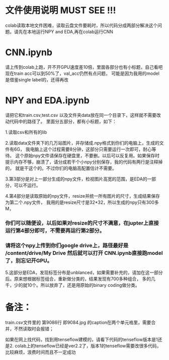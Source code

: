 # 文件使用说明 MUST SEE !!!
colab读取本地文件困难，读取云盘文件要耗时，所以代码分成两部分解决这个问题。请先在本地运行NPY and EDA,再在colab运行CNN


# CNN.ipynb
请上传到colab上跑，开不开GPU速度差10倍，里面各部分也有小标题，自己看吧
现在train acc可以到50%了，val_acc仍然有点问题，
可能是因为我用的model是借鉴single label的，还得再改


# NPY and EDA.ipynb

请把它和train.csv,test.csv 以及文件夹data放在同一个目录下，这样就不需要改动代码中的路径了。
里面分五部分，都有小标题，如下：

1.读取csv和所有的lib

2.读取data文件夹下的几万站图片，并存储成.npy格式到你们的电脑上，生成的文件有6G，  我电脑上这个过程需要8分钟，这部分只需要运行一次即可，耐心等待。
  这个原始npy文件请保存在硬盘里，不要删。以后可以反复用。如果保存时提示内存不够，崩溃了，请分成若干个小npy分别保存，我的代码有两行是注释掉的，
  就是干这个的。不过你们的电脑高配置估计不需要。
  
3.第3部分是对上一部分生成的npy文件，检视图片高宽的范围，是EDA的一部分，可以不运行。

4.第4部分是读取原始的npy文件，resize并统一所有图片的尺寸，生成结果保存为第二个.npy文件，
  我用的是resize尺寸是32*32，所以生成的npy只有300多M，
  
  ### 你们可以随便设，以后如果对resize的尺寸不满意，在jupter上直接运行第4部分即可，不需要再运行第2部分。
  ### 请将这个npy上传到你们google drive上，路径最好是  /content/drive/My Drive 然后就可以打开 CNN.ipynb直接跑model了，别忘记开GPU。
  
5.这部分是EDA，发现标签分布是unblanced，如果需要补充的，请加在这一部分后。原来想根据标签组合，重新做分类的，结果发现有700多种组合，
  多的几千，少的就10个。所以放弃了，还是用原始的binary coding做分类。


# 备注：
train.csv文件里的 第9086行 即9084.jpg 的caption在两个单元格里，需要合并，不然读取时会报错；

如果在网上找代码，找到用tenseflow建模的，请看下代码的tenseflow版本是1还是2. 
colab上的tenseflow已经是ver2.2了，版本1的tenseflow需要改很多代码，比较麻烦，浪费时间而且不一定成功

